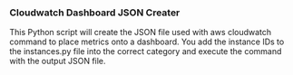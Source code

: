 ### Cloudwatch Dashboard JSON Creater

This Python script will create the JSON file used with aws cloudwatch command to place
metrics onto a dashboard. You add the instance IDs to the instances.py file into the correct
category and execute the command with the output JSON file.